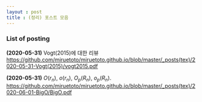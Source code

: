 ```yaml
---
layout : post 
title : (정리) 포스트 모음 
---
```


### List of posting

**(2020-05-31)** Vogt(2015)에 대한 리뷰 
<https://github.com/miruetoto/miruetoto.github.io/blob/master/_posts(tex)/2020-05-31-Vogt(2015)/vogt2015.pdf> 

**(2020-05-31)** $O(r_n)$, $o(r_n)$, $O_p(R_n)$, $o_p(R_n)$. 
<https://github.com/miruetoto/miruetoto.github.io/blob/master/_posts(tex)/2020-06-01-BigO/BigO.pdf> 




